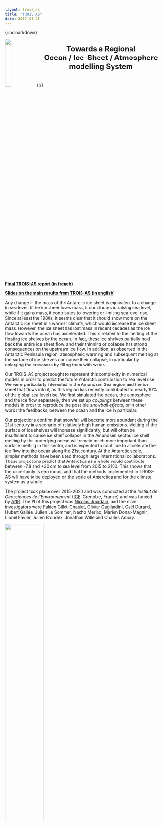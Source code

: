 ```yaml
---
layout: trois_as
title: "TROIS AS"
date: 2017-03-25
---
```


{::nomarkdown}
<div style="display:inline;text-align:left;">
<img src="{{site.url}}projects_dir/img/trois_as_original_text.png" width="20%" height="20%" border="0"/>
<div style="text-align:center;float:right"> 
<br> <b>
<font size="5">
Towards a Regional<br>
Ocean / Ice-Sheet / Atmosphere<br>
modelling System<br>
</b> <br> <br>
</font>
</div>
</div>
{:/}

**[Final TROIS-AS report (in french)](https://cloud.univ-grenoble-alpes.fr/index.php/s/9rXmz2k5QyoxNKZ)**

**[Slides on the main results from TROIS-AS (in english)](https://cloud.univ-grenoble-alpes.fr/index.php/s/W9kN97XBXpDa5KE)**

Any change in the mass of the Antarctic ice sheet is equivalent to a change in sea level: if the ice sheet loses mass, it contributes to raising sea level, while if it gains mass, it contributes to lowering or limiting sea level rise. Since at least the 1980s, it seems clear that it should snow more on the Antarctic ice sheet in a warmer climate, which would increase the ice sheet mass. However, the ice sheet has lost mass in recent decades as the ice flow towards the ocean has accelerated. This is related to the melting of the floating ice shelves by the ocean. In fact, these ice shelves partially hold back the entire ice sheet flow, and their thinning or collapse has strong consequences on the upstream ice flow. In addition, as observed in the Antarctic Peninsula region, atmospheric warming and subsequent melting at the surface of ice shelves can cause their collapse, in particular by enlarging the crevasses by filling them with water.

Our TROIS-AS project sought to represent this complexity in numerical models in order to predict the future Antarctic contribution to sea level rise. We were particularly interested in the Amundsen Sea region and the ice sheet that flows into it, as this region has recently contributed to nearly 10% of the global sea level rise. We first simulated the ocean, the atmosphere and the ice flow separately, then we set up _couplings_ between these models in order to reproduce the possible _snowball effects_, or in other words the feedbacks, between the ocean and the ice in particular.

Our projections confirm that snowfall will become more abundant during the 21st century in a scenario of relatively high human emissions. Melting of the surface of ice shelves will increase significantly, but will often be insufficient to cause ice shelf collapse in the Amundsen sector. Ice shelf melting by the underlying ocean will remain much more important than surface melting in this sector, and is expected to continue to accelerate the ice flow into the ocean along the 21st century. At the Antarctic scale, simpler methods have been used through large international collaborations. These projections predict that Antarctica as a whole would contribute between -7.8 and +30 cm to sea level from 2015 to 2100. This shows that the uncertainty is enormous, and that the methods implemented in TROIS-AS will have to be deployed on the scale of Antarctica and for the climate system as a whole.

The project took place over 2015-2020 and was conducted at the *Institut de Géosciences de l’Environnement* ([IGE][1], Grenoble, France) and was funded by [ANR][2]. The PI of this project was [Nicolas Jourdain][3], and the main investigators were Fabien Gillet-Chaulet, Olivier Gagliardini, Gaël Durand, Hubert Gallée, Julien Le Sommer, Nacho Merino, Marion Donat-Magnin, Lionel Favier, Julien Brondex, Jonathan Wille and Charles Amory.

<div>
<img src="{{site.url}}projects_dir/img/all_logos.jpg" width="50%" height="50%"/>
</div>

[1]: http://www.ige-grenoble.fr
[2]: http://www.agence-nationale-recherche.fr/en/
[3]: https://nicojourdain.github.io

